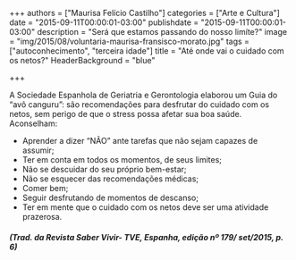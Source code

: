 +++
authors = ["Maurisa Felício Castilho"]
categories = ["Arte e Cultura"]
date = "2015-09-11T00:00:01-03:00"
publishdate = "2015-09-11T00:00:01-03:00"
description = "Será que estamos passando do nosso limíte?"
image = "img/2015/08/voluntaria-maurisa-fransisco-morato.jpg"
tags = ["autoconhecimento", "terceira idade"]
title = "Até onde vai o cuidado com os netos?"
  HeaderBackground = "blue"

+++


A Sociedade Espanhola de Geriatria e Gerontologia elaborou um Guia do “avô canguru”: são recomendações para desfrutar do cuidado com os netos, sem perigo de que o stress possa afetar sua boa saúde. Aconselham:

- Aprender a dizer “NÃO” ante tarefas que não sejam capazes de assumir;
- Ter em conta em todos os momentos, de seus limites;
- Não se descuidar do seu próprio bem-estar;
- Não se esquecer das recomendações médicas;
- Comer bem;
- Seguir desfrutando de momentos de descanso;
- Ter em mente que o cuidado com os netos deve ser uma atividade prazerosa.



##### (Trad. da Revista Saber Vivir- TVE, Espanha, edição nº 179/ set/2015, p. 6)
